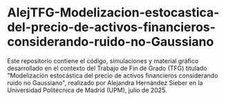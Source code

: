 # AlejTFG-Modelizacion-estocastica-del-precio-de-activos-financieros-considerando-ruido-no-Gaussiano
Este repositorio contiene el código, simulaciones y material gráfico desarrollado en el contexto del Trabajo de Fin de Grado (TFG) titulado "Modelización estocástica del precio de activos financieros considerando ruido no Gaussiano", realizado por Alejandra Hernández Sieber en la Universidad Politécnica de Madrid (UPM), julio de 2025.
